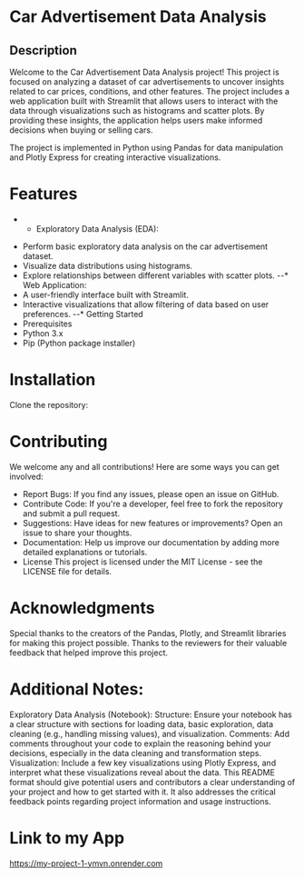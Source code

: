 # Car Advertisement Data Analysis

## Description
Welcome to the Car Advertisement Data Analysis project! This project is focused on analyzing a dataset of car advertisements to uncover insights related to car prices, conditions, and other features. The project includes a web application built with Streamlit that allows users to interact with the data through visualizations such as histograms and scatter plots. By providing these insights, the application helps users make informed decisions when buying or selling cars.

The project is implemented in Python using Pandas for data manipulation and Plotly Express for creating interactive visualizations.

 # Features
- * Exploratory Data Analysis (EDA):
* Perform basic exploratory data analysis on the car advertisement dataset.
* Visualize data distributions using histograms.
* Explore relationships between different variables with scatter plots.
--* Web Application:
* A user-friendly interface built with Streamlit.
* Interactive visualizations that allow filtering of data based on user preferences.
--* Getting Started
* Prerequisites
* Python 3.x
* Pip (Python package installer)
# Installation
Clone the repository:


# Contributing
We welcome any and all contributions! Here are some ways you can get involved:

* Report Bugs: If you find any issues, please open an issue on GitHub.
* Contribute Code: If you're a developer, feel free to fork the repository and submit a pull request.
* Suggestions: Have ideas for new features or improvements? Open an issue to share your thoughts.
* Documentation: Help us improve our documentation by adding more detailed explanations or tutorials.
* License
This project is licensed under the MIT License - see the LICENSE file for details.

# Acknowledgments
Special thanks to the creators of the Pandas, Plotly, and Streamlit libraries for making this project possible.
Thanks to the reviewers for their valuable feedback that helped improve this project.
# Additional Notes:
Exploratory Data Analysis (Notebook):
Structure: Ensure your notebook has a clear structure with sections for loading data, basic exploration, data cleaning (e.g., handling missing values), and visualization.
Comments: Add comments throughout your code to explain the reasoning behind your decisions, especially in the data cleaning and transformation steps.
Visualization: Include a few key visualizations using Plotly Express, and interpret what these visualizations reveal about the data.
This README format should give potential users and contributors a clear understanding of your project and how to get started with it. It also addresses the critical feedback points regarding project information and usage instructions.

# Link to my App
https://my-project-1-ymvn.onrender.com
